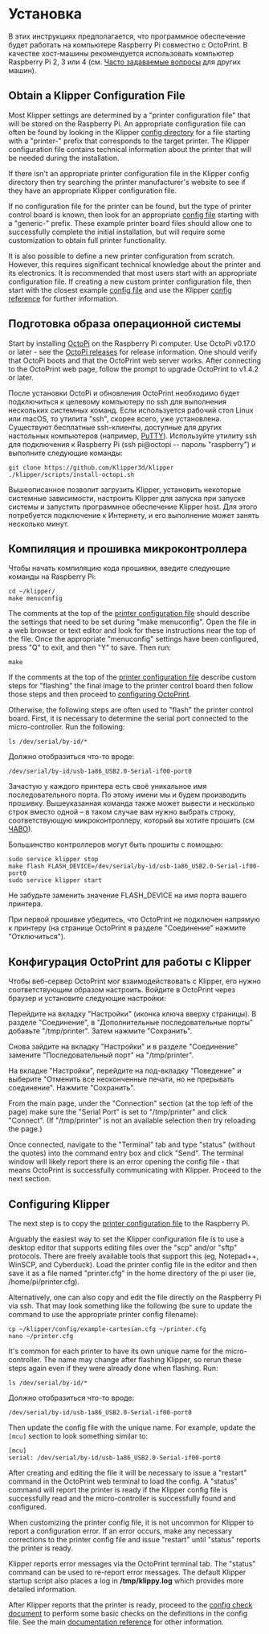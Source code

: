 # Установка

В этих инструкциях предполагается, что программное обеспечение будет работать на компьютере Raspberry Pi совместно с OctoPrint. В качестве хост-машины рекомендуется использовать компьютер Raspberry Pi 2, 3 или 4 (см. [Часто задаваемые вопросы](FAQ.md#can-i-run-klipper-on-something-other-than-a-raspberry-pi-3) для других машин).

## Obtain a Klipper Configuration File

Most Klipper settings are determined by a "printer configuration file" that will be stored on the Raspberry Pi. An appropriate configuration file can often be found by looking in the Klipper [config directory](../config/) for a file starting with a "printer-" prefix that corresponds to the target printer. The Klipper configuration file contains technical information about the printer that will be needed during the installation.

If there isn't an appropriate printer configuration file in the Klipper config directory then try searching the printer manufacturer's website to see if they have an appropriate Klipper configuration file.

If no configuration file for the printer can be found, but the type of printer control board is known, then look for an appropriate [config file](../config/) starting with a "generic-" prefix. These example printer board files should allow one to successfully complete the initial installation, but will require some customization to obtain full printer functionality.

It is also possible to define a new printer configuration from scratch. However, this requires significant technical knowledge about the printer and its electronics. It is recommended that most users start with an appropriate configuration file. If creating a new custom printer configuration file, then start with the closest example [config file](../config/) and use the Klipper [config reference](Config_Reference.md) for further information.

## Подготовка образа операционной системы

Start by installing [OctoPi](https://github.com/guysoft/OctoPi) on the Raspberry Pi computer. Use OctoPi v0.17.0 or later - see the [OctoPi releases](https://github.com/guysoft/OctoPi/releases) for release information. One should verify that OctoPi boots and that the OctoPrint web server works. After connecting to the OctoPrint web page, follow the prompt to upgrade OctoPrint to v1.4.2 or later.

После установки OctoPi и обновления OctoPrint необходимо будет подключиться к целевому компьютеру по ssh для выполнения нескольких системных команд. Если используется рабочий стол Linux или macOS, то утилита "ssh", скорее всего, уже установлена. Существуют бесплатные ssh-клиенты, доступные для других настольных компьютеров (например, [PuTTY](https://www.chiark.greenend.org.uk/~sgtatham/putty/)). Используйте утилиту ssh для подключения к Raspberry Pi (ssh pi@octopi -- пароль "raspberry") и выполните следующие команды:

```
git clone https://github.com/Klipper3d/klipper
./klipper/scripts/install-octopi.sh
```

Вышеописанное позволит загрузить Klipper, установить некоторые системные зависимости, настроить Klipper для запуска при запуске системы и запустить программное обеспечение Klipper host. Для этого потребуется подключение к Интернету, и его выполнение может занять несколько минут.

## Компиляция и прошивка микроконтроллера

Чтобы начать компиляцию кода прошивки, введите следующие команды на Raspberry Pi:

```
cd ~/klipper/
make menuconfig
```

The comments at the top of the [printer configuration file](#obtain-a-klipper-configuration-file) should describe the settings that need to be set during "make menuconfig". Open the file in a web browser or text editor and look for these instructions near the top of the file. Once the appropriate "menuconfig" settings have been configured, press "Q" to exit, and then "Y" to save. Then run:

```
make
```

If the comments at the top of the [printer configuration file](#obtain-a-klipper-configuration-file) describe custom steps for "flashing" the final image to the printer control board then follow those steps and then proceed to [configuring OctoPrint](#configuring-octoprint-to-use-klipper).

Otherwise, the following steps are often used to "flash" the printer control board. First, it is necessary to determine the serial port connected to the micro-controller. Run the following:

```
ls /dev/serial/by-id/*
```

Должно отобразиться что-то вроде:

```
/dev/serial/by-id/usb-1a86_USB2.0-Serial-if00-port0
```

Зачастую у каждого принтера есть своё уникальное имя последовательного порта. По этому имени мы и будем производить прошивку. Вышеуказанная команда также может вывести и несколько строк вместо одной – в таком случае вам нужно выбрать строку, соответствующую микроконтроллеру, который вы хотите прошить (см [ЧАВО](FAQ.md#wheres-my-serial-port)).

Большинство контроллеров могут быть прошиты с помощью:

```
sudo service klipper stop
make flash FLASH_DEVICE=/dev/serial/by-id/usb-1a86_USB2.0-Serial-if00-port0
sudo service klipper start
```

Не забудьте заменить значение FLASH_DEVICE на имя порта вашего принтера.

При первой прошивке убедитесь, что OctoPrint не подключен напрямую к принтеру (на странице OctoPrint в разделе "Соединение" нажмите "Отключиться").

## Конфигурация OctoPrint для работы с Klipper

Чтобы веб-сервер OctoPrint мог взаимодействовать с Klipper, его нужно соответствующим образом настроить. Войдите в OctoPrint через браузер и установите следующие настройки:

Перейдите на вкладку "Настройки" (иконка ключа вверху страницы). В разделе "Соединение", в "Дополнительные последовательные порты" добавьте "/tmp/printer". Затем нажмите "Сохранить".

Снова зайдите на вкладку "Настройки" и в разделе "Соединение" замените "Последовательный порт" на "/tmp/printer".

На вкладке "Настройки", перейдите на под-вкладку "Поведение" и выберите "Отменить все неоконченные печати, но не прерывать соединение". Нажмите "Сохранить".

From the main page, under the "Connection" section (at the top left of the page) make sure the "Serial Port" is set to "/tmp/printer" and click "Connect". (If "/tmp/printer" is not an available selection then try reloading the page.)

Once connected, navigate to the "Terminal" tab and type "status" (without the quotes) into the command entry box and click "Send". The terminal window will likely report there is an error opening the config file - that means OctoPrint is successfully communicating with Klipper. Proceed to the next section.

## Configuring Klipper

The next step is to copy the [printer configuration file](#obtain-a-klipper-configuration-file) to the Raspberry Pi.

Arguably the easiest way to set the Klipper configuration file is to use a desktop editor that supports editing files over the "scp" and/or "sftp" protocols. There are freely available tools that support this (eg, Notepad++, WinSCP, and Cyberduck). Load the printer config file in the editor and then save it as a file named "printer.cfg" in the home directory of the pi user (ie, /home/pi/printer.cfg).

Alternatively, one can also copy and edit the file directly on the Raspberry Pi via ssh. That may look something like the following (be sure to update the command to use the appropriate printer config filename):

```
cp ~/klipper/config/example-cartesian.cfg ~/printer.cfg
nano ~/printer.cfg
```

It's common for each printer to have its own unique name for the micro-controller. The name may change after flashing Klipper, so rerun these steps again even if they were already done when flashing. Run:

```
ls /dev/serial/by-id/*
```

Должно отобразиться что-то вроде:

```
/dev/serial/by-id/usb-1a86_USB2.0-Serial-if00-port0
```

Then update the config file with the unique name. For example, update the `[mcu]` section to look something similar to:

```
[mcu]
serial: /dev/serial/by-id/usb-1a86_USB2.0-Serial-if00-port0
```

After creating and editing the file it will be necessary to issue a "restart" command in the OctoPrint web terminal to load the config. A "status" command will report the printer is ready if the Klipper config file is successfully read and the micro-controller is successfully found and configured.

When customizing the printer config file, it is not uncommon for Klipper to report a configuration error. If an error occurs, make any necessary corrections to the printer config file and issue "restart" until "status" reports the printer is ready.

Klipper reports error messages via the OctoPrint terminal tab. The "status" command can be used to re-report error messages. The default Klipper startup script also places a log in **/tmp/klippy.log** which provides more detailed information.

After Klipper reports that the printer is ready, proceed to the [config check document](Config_checks.md) to perform some basic checks on the definitions in the config file. See the main [documentation reference](Overview.md) for other information.
